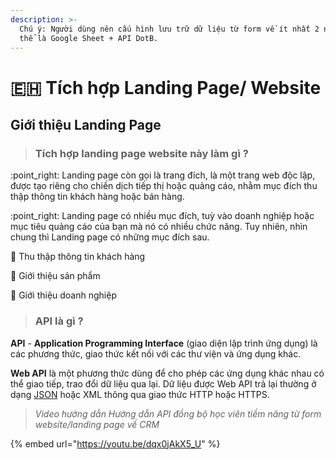 ```yaml
---
description: >-
  Chú ý: Người dùng nên cấu hình lưu trữ dữ liệu từ form về ít nhất 2 nơi. Có
  thể là Google Sheet + API DotB.
---
```


# 🇪🇭 Tích hợp Landing Page/ Website

## Giới thiệu Landing Page

> ### **Tích hợp landing page website này làm gì ?**

:point\_right: Landing page còn gọi là trang đích, là một trang web độc lập, được tạo riêng cho chiến dịch tiếp thị hoặc quảng cáo, nhằm mục đích thu thập thông tin khách hàng hoặc bán hàng.

:point\_right: Landing page có nhiều mục đích, tuỳ vào doanh nghiệp hoặc mục tiêu quảng cáo của bạn mà nó có nhiều chức năng. Tuy nhiên, nhìn chung thì Landing page có những mục đích sau.

:star2: Thu thập thông tin khách hàng

:star2: Giới thiệu sản phẩm

:star2: Giới thiệu doanh nghiệp

> ### API là gì ?

**API** - **Application Programming Interface** (giao diện lập trình ứng dụng) là các phương thức, giao thức kết nối với các thư viện và ứng dụng khác.

**Web API** là một phương thức dùng để cho phép các ứng dụng khác nhau có thể giao tiếp, trao đổi dữ liệu qua lại. Dữ liệu được Web API trả lại thường ở dạng [JSON](https://topdev.vn/blog/json-la-gi/) hoặc XML thông qua giao thức HTTP hoặc HTTPS.

> _Video hướng dẫn Hướng dẫn API đồng bộ học viên tiềm năng từ form website/landing page về CRM_

{% embed url="https://youtu.be/dqx0jAkX5_U" %}
